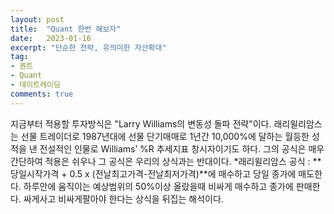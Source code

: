 ```yaml
---
layout: post
title:  "Quant 한번 해보자"
date:   2023-01-16
excerpt: "단순한 전략, 유의미한 자산확대"
tag:
- 퀀트 
- Quant
- 데이트레이딩
comments: true
---
```


지금부터 적용할 투자방식은 "Larry Williams의 변동성 돌파 전략"이다.
래리윌리암스는 선물 트레이더로 1987년대에 선물 단기매매로 1년간 10,000%에 달하는 월등한 성적을 낸 전설적인 인물로 
Williams’ %R 추세지표 창시자이기도 하다. 
그의 공식은 매우 간단하여 적용은 쉬우나 그 공식은 우리의 상식과는 반대이다. 
*래리윌리암스 공식 : **당일시작가격 + 0.5 x (전날최고가격-전날최저가격)**에 매수하고 당일 종가에 매도한다. 
하루안에 움직이는 예상범위의 50%이상 올랐을때 비싸게 매수하고 종가에 판매한다.
싸게사고 비싸게팔아야 한다는 상식을 뒤집는 해석이다. 







